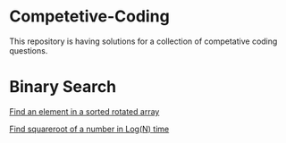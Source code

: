 # Competetive-Coding
This repository is having solutions for a collection of competative coding questions.

# Binary Search
[Find an element in a sorted rotated array](https://github.com/sudheersingampalli/Competetive-Coding/blob/master/FindInRotatedArray.py)

[Find squareroot of a number in Log(N) time](https://github.com/sudheersingampalli/Competetive-Coding/blob/master/SquareRoot.py)
